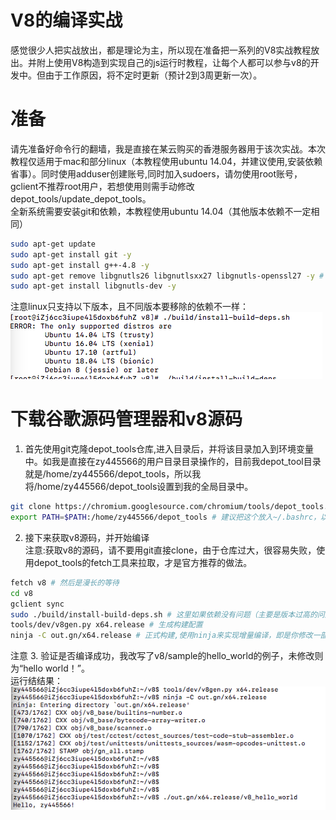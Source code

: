 # V8的编译实战
感觉很少人把实战放出，都是理论为主，所以现在准备把一系列的V8实战教程放出。并附上使用V8构造到实现自己的js运行时教程，让每个人都可以参与v8的开发中。但由于工作原因，将不定时更新（预计2到3周更新一次）。

# 准备
请先准备好命令行的翻墙，我是直接在某云购买的香港服务器用于该次实战。本次教程仅适用于mac和部分linux（本教程使用ubuntu 14.04，并建议使用,安装依赖省事）。同时使用adduser创建账号,同时加入sudoers，请勿使用root账号，gclient不推荐root用户，若想使用则需手动修改depot_tools/update_depot_tools。 <br />
全新系统需要安装git和依赖，本教程使用ubuntu 14.04（其他版本依赖不一定相同） <br />
```sh
sudo apt-get update
sudo apt-get install git -y
sudo apt-get install g++-4.8 -y
sudo apt-get remove libgnutls26 libgnutlsxx27 libgnutls-openssl27 -y # 如果没有则无需移除
sudo apt-get install libgnutls-dev -y
```
注意linux只支持以下版本，且不同版本要移除的依赖不一样：
![build_deps](./build_deps.png)

# 下载谷歌源码管理器和v8源码 <br />
1. 首先使用git克隆depot_tools仓库,进入目录后，并将该目录加入到环境变量中。如我是直接在zy445566的用户目录目录操作的，目前我depot_tool目录就是/home/zy445566/depot_tools，所以我将/home/zy445566/depot_tools设置到我的全局目录中。<br />
```sh
git clone https://chromium.googlesource.com/chromium/tools/depot_tools.git
export PATH=$PATH:/home/zy445566/depot_tools # 建议把这个放入~/.bashrc，以便下次开机不会丢失
```
2. 接下来获取v8源码，并开始编译<br />
注意:获取v8的源码，请不要用git直接clone，由于仓库过大，很容易失败，使用depot_tools的fetch工具来拉取，才是官方推荐的做法。<br />
```sh
fetch v8 # 然后是漫长的等待
cd v8
gclient sync
sudo ./build/install-build-deps.sh # 这里如果依赖没有问题（主要是版本过高的问题），就能直接安装顺利。注意这里需要sudo，因为它本身会安装一些库,如果是mac和win请忽略该步骤
tools/dev/v8gen.py x64.release # 生成构建配置
ninja -C out.gn/x64.release # 正式构建,使用ninja来实现增量编译，即是你修改一部分代码，只会编译你修改的部分
```
注意
3. 验证是否编译成功，我改写了v8/sample的hello_world的例子，未修改则为“hello world！”。 <br />
运行结结果：<br />
![v8_hello_world](./v8_hello_world.png)








